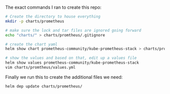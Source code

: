 The exact commands I ran to create this repo:

```bash
# Create the directory to house everything
mkdir -p charts/prometheus

# make sure the lock and tar files are ignored going forward
echo "charts/" > charts/promtheus/.gitignore

# create the chart yaml
helm show chart prometheus-community/kube-prometheus-stack > charts/prometheus/Chart.yaml

# show the values and based on that, edit up a values file
helm show values prometheus-community/kube-prometheus-stack
vim charts/promtheus/values.yml
```

Finally we run this to create the additional files we need:
```bash
helm dep update charts/prometheus/
```

